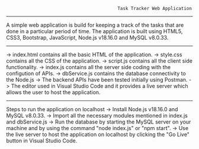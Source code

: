                                               Task Tracker Web Application

-----------------------------------------------------------------------------------------------------------------------------

A simple web application is build for keeping a track of the tasks that are done in a particular period of time.
The application is built using HTML5, CSS3, Bootstrap, JavaScript, Node.js v18.16.0 and MySQL v8.0.33. 

-----------------------------------------------------------------------------------------------------------------------------

-> index.html contains all the basic HTML of the application.
-> style.css contains all the CSS of the application.
-> script.js contains all the client side functionality.
-> index.js contains all the server side coding with the configution of APIs.
-> dbService.js contains the database connectivity to the Node.js
-> The backend APIs have been tested initially using Postman. 
-> The editor used in Visual Studio Code and it provides a live server which allows the user to host the application.

-----------------------------------------------------------------------------------------------------------------------------

Steps to run the application on localhost
-> Install Node.js v18.16.0 and MySQL v8.0.33.
-> Import all the necessary modules mentioned in index.js and dbService.js
-> Run the database by starting the MySQL server on your machine and by using the command "node index.js" or "npm start".
-> Use the live server to host the application on localhost by clicking the "Go Live" button in Visual Studio Code.
